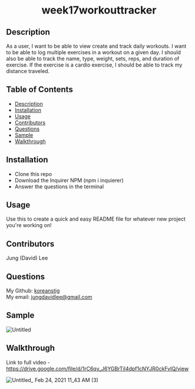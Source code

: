 <h1 align="center">week17workouttracker</h1>

## Description
As a user, I want to be able to view create and track daily workouts. I want to be able to log multiple exercises in a workout on a given day. I should also be able to track the name, type, weight, sets, reps, and duration of exercise. If the exercise is a cardio exercise, I should be able to track my distance traveled.

## Table of Contents
- [Description](#description)
- [Installation](#installation)
- [Usage](#usage)
- [Contributors](#contributors)
- [Questions](#questions)
- [Sample](#sample)
- [Walkthrough](#walkthrough)

## Installation
- Clone this repo
- Download the Inquirer NPM (npm i inquierer)
- Answer the questions in the terminal

## Usage
Use this to create a quick and easy README file for whatever new project you're working on!

## Contributors
Jung (David) Lee

## Questions
My Github: [koreanstig](https://github.com/koreanstig)<br />
My email: jungdavidlee@gmail.com<br />

## Sample
![Untitled](https://user-images.githubusercontent.com/69485203/109054075-4cc1bc80-7692-11eb-8b59-7888aa557f98.png)

## Walkthrough
Link to full video - https://drive.google.com/file/d/1rC6qy_J6YGBrTil4dpf1cNYJR0ckFvIQ/view

![Untitled_ Feb 24, 2021 11_43 AM (3)](https://user-images.githubusercontent.com/69485203/109057781-0b7fdb80-7697-11eb-9036-419436e1a342.gif)